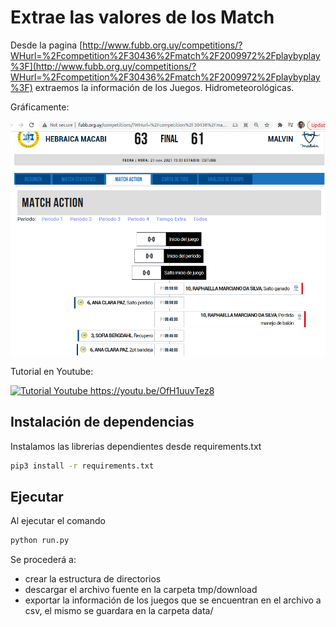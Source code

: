 # Extrae las valores de los Match 

Desde la pagina [http://www.fubb.org.uy/competitions/?WHurl=%2Fcompetition%2F30436%2Fmatch%2F2009972%2Fplaybyplay%3F](http://www.fubb.org.uy/competitions/?WHurl=%2Fcompetition%2F30436%2Fmatch%2F2009972%2Fplaybyplay%3F) 
extraemos la información de los Juegos.
 Hidrometeorológicas. 

Gráficamente:

![Match](assets/img/captura.png "Juego.")

Tutorial en Youtube:

[![Tutorial Youtube https://youtu.be/OfH1uuvTez8 ](https://img.youtube.com/vi/OfH1uuvTez8/0.jpg)](https://www.youtube.com/watch?v=OfH1uuvTez8)



## Instalación de dependencias
Instalamos las librerias dependientes desde requirements.txt

```bash
pip3 install -r requirements.txt
```

## Ejecutar
Al ejecutar el comando 

```bash
python run.py
```
Se procederá a:
 - crear la estructura de directorios
 - descargar el archivo fuente en la carpeta tmp/download
 - exportar la información de los juegos que se encuentran en el archivo a csv, el mismo se guardara en la carpeta data/


